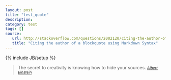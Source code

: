 ```yaml
---
layout: post
title: "test_quote"
description:
category: test
tags: []
source:
   url: http://stackoverflow.com/questions/2002120/citing-the-author-of-a-blockquote-using-markdown-syntax
   title: "Citing the author of a blockquote using Markdown Syntax"
---
```

{% include JB/setup %}
> The secret to creativity is knowing how to hide your sources. 
><small><cite>[Albert Einstein][1]</cite></small>

[1]:http://www.quotedb.com/quotes/2112